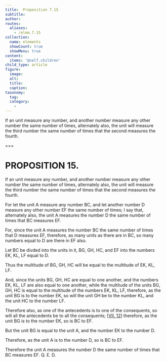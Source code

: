 ```yaml
---
title:  Proposition 7.15
subtitle: 
author:
routes:
  aliases:
    - /elem.7.15
collection:
  name: elements
  showCount: true
  showMenu: true
content:
  items: '@self.children'
child_type: article
figure:
  image:
  alt:
  title:
  caption:
taxonomy:
  tag:
  category:
    - 
---
```


<p>
       <hi rend="ital">If an unit measure any number, and another number measure any other number the same number of times, alternately also, the unit will measure the third number the same number of times that the second measures the fourth.</hi>
       <pb n="315"/>
      </p>

===

<h1>PROPOSITION 15.</h1>
<p>
       <span class="ital">If an unit measure any number, and another number measure any other number the same number of times, alternately also, the unit will measure the third number the same number of times that the second measures the fourth.</span>
       <pb n="315"/>
      </p>

<p>For let the unit <span class="ital">A</span> measure any number <span class="ital">BC</span>, and let another number <span class="ital">D</span> measure any other number <span class="ital">EF</span> the same number of times; I say that, alternately also, the unit <span class="ital">A</span> measures the number <span class="ital">D</span> the same number of times that <span class="ital">BC</span> measures <span class="ital">EF</span>. 
      </p>

<p>For, since the unit <span class="ital">A</span> measures the number <span class="ital">BC</span> the same number of times that <span class="ital">D</span> measures <span class="ital">EF</span>, therefore, as many units as there are in <span class="ital">BC</span>, so many numbers equal to <span class="ital">D</span> are there in <span class="ital">EF</span> also. </p>

<p>Let <span class="ital">BC</span> be divded into the units in it, <span class="ital">BG</span>, <span class="ital">GH</span>, <span class="ital">HC</span>, and <span class="ital">EF</span> into the numbers <span class="ital">EK</span>, <span class="ital">KL</span>, <span class="ital">LF</span> equal to <span class="ital">D</span>. </p>

<p>Thus the multitude of <span class="ital">BG</span>, <span class="ital">GH</span>, <span class="ital">HC</span> will be equal to the multitude of <span class="ital">EK</span>, <span class="ital">KL</span>, <span class="ital">LF</span>. </p>

<p>And, since the units <span class="ital">BG</span>, <span class="ital">GH</span>, <span class="ital">HC</span> are equal to one another, and the numbers <span class="ital">EK</span>, <span class="ital">KL</span>, <span class="ital">LF</span> are also equal to one another, while the multitude of the units <span class="ital">BG</span>, <span class="ital">GH</span>, <span class="ital">HC</span> is equal to the multitude of the numbers <span class="ital">EK</span>, <span class="ital">KL</span>, <span class="ital">LF</span>, therefore, as the unit <span class="ital">BG</span> is to the number <span class="ital">EK</span>, so will the unit <span class="ital">GH</span> be to the number <span class="ital">KL</span>, and the unit <span class="ital">HC</span> to the number <span class="ital">LF</span>. </p>

<p>Therefore also, as one of the antecedents is to one of the consequents, so will all the antecedents be to all the consequents; [<a href="/elem.7.12">VII. 12</a>] therefore, as the unit <span class="ital">BG</span> is to the number <span class="ital">EK</span>, so is <span class="ital">BC</span> to <span class="ital">EF</span>. </p>

<p>But the unit <span class="ital">BG</span> is equal to the unit <span class="ital">A</span>, and the number <span class="ital">EK</span> to the number <span class="ital">D</span>. </p>

<p>Therefore, as the unit <span class="ital">A</span> is to the number <span class="ital">D</span>, so is <span class="ital">BC</span> to <span class="ital">EF</span>. </p>

<p>Therefore the unit <span class="ital">A</span> measures the number <span class="ital">D</span> the same number of times that <span class="ital">BC</span> measures <span class="ital">EF</span>. Q. E. D.</p>
